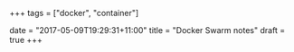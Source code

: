 +++
tags =  ["docker", "container"]

date = "2017-05-09T19:29:31+11:00"
title = "Docker Swarm notes"
draft = true
+++


